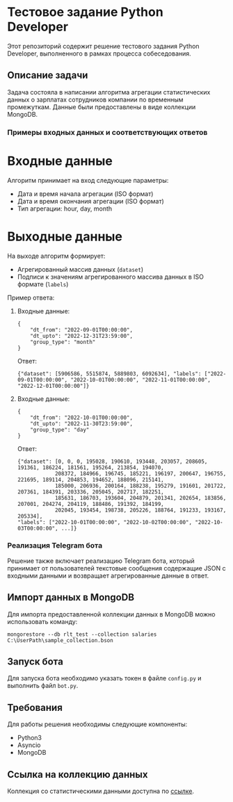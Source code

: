# Тестовое задание Python Developer

Этот репозиторий содержит решение тестового задания Python Developer, выполненного в рамках процесса собеседования.

## Описание задачи

Задача состояла в написании алгоритма агрегации статистических данных о зарплатах сотрудников компании по временным промежуткам. Данные были предоставлены в виде коллекции MongoDB.

### Примеры входных данных и соответствующих ответов
# Входные данные

Алгоритм принимает на вход следующие параметры:
- Дата и время начала агрегации (ISO формат)
- Дата и время окончания агрегации (ISO формат)
- Тип агрегации: hour, day, month

# Выходные данные

На выходе алгоритм формирует:
- Агрегированный массив данных (`dataset`)
- Подписи к значениям агрегированного массива данных в ISO формате (`labels`)

Пример ответа:
1. Входные данные:
   ```
   {
       "dt_from": "2022-09-01T00:00:00",
       "dt_upto": "2022-12-31T23:59:00",
       "group_type": "month"
   }
   ```
   Ответ:
   ```
   {"dataset": [5906586, 5515874, 5889803, 6092634], "labels": ["2022-09-01T00:00:00", "2022-10-01T00:00:00", "2022-11-01T00:00:00", "2022-12-01T00:00:00"]}
   ```

2. Входные данные:
   ```
   {
       "dt_from": "2022-10-01T00:00:00",
       "dt_upto": "2022-11-30T23:59:00",
       "group_type": "day"
   }
   ```
   Ответ:
   ```
   {"dataset": [0, 0, 0, 195028, 190610, 193448, 203057, 208605, 191361, 186224, 181561, 195264, 213854, 194070,
               208372, 184966, 196745, 185221, 196197, 200647, 196755, 221695, 189114, 204853, 194652, 188096, 215141,
               185000, 206936, 200164, 188238, 195279, 191601, 201722, 207361, 184391, 203336, 205045, 202717, 182251,
               185631, 186703, 193604, 204879, 201341, 202654, 183856, 207001, 204274, 204119, 188486, 191392, 184199,
               202045, 193454, 198738, 205226, 188764, 191233, 193167, 205334],
   "labels": ["2022-10-01T00:00:00", "2022-10-02T00:00:00", "2022-10-03T00:00:00", ...]}
   ```

### Реализация Telegram бота

Решение также включает реализацию Telegram бота, который принимает от пользователей текстовые сообщения содержащие JSON с входными данными и возвращает агрегированные данные в ответ.

## Импорт данных в MongoDB

Для импорта предоставленной коллекции данных в MongoDB можно использовать команду:
```
mongorestore --db rlt_test --collection salaries C:\UserPath\sample_collection.bson
```

## Запуск бота

Для запуска бота необходимо указать токен в файле `config.py` и выполнить файл `bot.py`.

## Требования

Для работы решения необходимы следующие компоненты:
- Python3
- Asyncio
- MongoDB

## Ссылка на коллекцию данных

Коллекция со статистическими данными доступна по [ссылке](https://drive.google.com/file/d/1pcNm2TAtXHO4JIad9dkzpbNc4q7NoYkx/view?usp=sharing).


